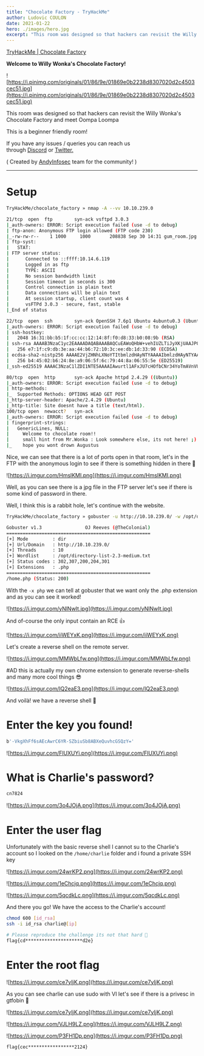```yaml
---
title: "Chocolate Factory - TryHackMe"
author: Ludovic COULON
date: 2021-01-22
hero: ./images/hero.jpg
excerpt: "This room was designed so that hackers can revisit the Willy Wonka's Chocolate Factory and meet Oompa Loompa"
---
```


[TryHackMe | Chocolate Factory](https://tryhackme.com/room/chocolatefactory)


**Welcome to Willy Wonka's Chocolate Factory!**

![https://i.pinimg.com/originals/01/86/9e/01869e0b2238d8307020d2c4503cec51.jpg](https://i.pinimg.com/originals/01/86/9e/01869e0b2238d8307020d2c4503cec51.jpg)

This room was designed so that hackers can revisit the Willy Wonka's Chocolate Factory and meet Oompa Loompa

This is a beginner friendly room!

If you have any issues / queries you can reach us through [Discord](https://discord.gg/AC2Enww) or [Twitter.](https://twitter.com/andyinfosec_?lang=en)

( Created by [AndyInfosec](https://andyinfosec.com/) team for the community! )

---

# Setup

```bash
TryHackMe/chocolate_factory » nmap -A --vv 10.10.239.0
```

```bash
21/tcp  open  ftp        syn-ack vsftpd 3.0.3
|_auth-owners: ERROR: Script execution failed (use -d to debug)
| ftp-anon: Anonymous FTP login allowed (FTP code 230)
|_-rw-rw-r--    1 1000     1000       208838 Sep 30 14:31 gum_room.jpg
| ftp-syst:
|   STAT:
| FTP server status:
|      Connected to ::ffff:10.14.6.119
|      Logged in as ftp
|      TYPE: ASCII
|      No session bandwidth limit
|      Session timeout in seconds is 300
|      Control connection is plain text
|      Data connections will be plain text
|      At session startup, client count was 4
|      vsFTPd 3.0.3 - secure, fast, stable
|_End of status

22/tcp  open  ssh        syn-ack OpenSSH 7.6p1 Ubuntu 4ubuntu0.3 (Ubuntu Linux; protocol 2.0)
|_auth-owners: ERROR: Script execution failed (use -d to debug)
| ssh-hostkey:
|   2048 16:31:bb:b5:1f:cc:cc:12:14:8f:f0:d8:33:b0:08:9b (RSA)
| ssh-rsa AAAAB3NzaC1yc2EAAAADAQABAAABAQCuEAWoQHbW+vehIUZLTiJyXKjUAAJP0sgW/P0LHVaf4C5+1oEBXcDBBZC7SoL6MTMYn8zlEfhCbjQb7A/Yf2IxLzU5f35yuhEbWEvYmuP4PmBB04CJdDItU0xwAbGsufyzZ6td6LKm+oim8xJn/lVTeykVZTASF9iuY9tqwA933AfjqKlNByj82TAmlVkQ93bq+e7Gu/pRkSn++RkIUd4f8ogmLLusEh+vbGkZDj4UdwTIZbOSeuS4oz/umpkJPhekGVoyzjPMRIq9cwdeKIVRwUNbp4BoJjYKjbCC9YY8u/7O6lhtwo4uAp7Q9PfRRCiCpVimm6kIgBmgqqKbueDl
|   256 e7:1f:c9:db:3e:aa:44:b6:72:10:3c:ee:db:1d:33:90 (ECDSA)
| ecdsa-sha2-nistp256 AAAAE2VjZHNhLXNoYTItbmlzdHAyNTYAAAAIbmlzdHAyNTYAAABBBAYfNs0w6oOdzMM4B2JyB5pWr1qq9oB+xF0Voyn4gBYEGPC9+dqPudYagioH1ArjIHZFF0G24rt7L/6x1OPJSts=
|   256 b4:45:02:b6:24:8e:a9:06:5f:6c:79:44:8a:06:55:5e (ED25519)
|_ssh-ed25519 AAAAC3NzaC1lZDI1NTE5AAAAIAwurtl1AFxJU7cHOfbCNr34YoTmAVnVUIXt4QHPD1B2

80/tcp  open  http       syn-ack Apache httpd 2.4.29 ((Ubuntu))
|_auth-owners: ERROR: Script execution failed (use -d to debug)
| http-methods:
|_  Supported Methods: OPTIONS HEAD GET POST
|_http-server-header: Apache/2.4.29 (Ubuntu)
|_http-title: Site doesnt have a title (text/html).
100/tcp open  newacct?   syn-ack
|_auth-owners: ERROR: Script execution failed (use -d to debug)
| fingerprint-strings:
|   GenericLines, NULL:
|     Welcome to chocolate room!!
|     small hint from Mr.Wonka : Look somewhere else, its not here! ;)
|_    hope you wont drown Augustus
```

Nice, we can see that there is a lot of ports open in that room, let's in the FTP with the anonymous login to see if there is something hidden in there 👀

![https://i.imgur.com/HmslKMI.png](https://i.imgur.com/HmslKMI.png)

Well, as you can see there is a jpg file in the FTP server let's see if there is some kind of password in there.

Well, I think this is a rabbit hole, let's continue with the website.

```bash
TryHackMe/chocolate_factory » gobuster -u http://10.10.239.0/ -w /opt/directory-list-2.3-medium.txt -x php
```

```bash
Gobuster v1.3                OJ Reeves (@TheColonial)
=====================================================
[+] Mode         : dir
[+] Url/Domain   : http://10.10.239.0/
[+] Threads      : 10
[+] Wordlist     : /opt/directory-list-2.3-medium.txt
[+] Status codes : 302,307,200,204,301
[+] Extensions   : .php
=====================================================
/home.php (Status: 200)
```

With the `-x php` we can tell at gobuster that we want only the .php extension and as you can see it worked!

![https://i.imgur.com/yNlNwIt.jpg](https://i.imgur.com/yNlNwIt.jpg)

And of-course the only input contain an RCE 👍

![https://i.imgur.com/iiWEYxK.png](https://i.imgur.com/iiWEYxK.png)

Let's create a reverse shell on the remote server.

![https://i.imgur.com/MMWbLfw.png](https://i.imgur.com/MMWbLfw.png)

#AD this is actually my own chrome extension to generate reverse-shells and many more cool things 😎

![https://i.imgur.com/IQ2eaE3.png](https://i.imgur.com/IQ2eaE3.png)

And voilà! we have a reverse shell 🙌

# Enter the key you found!

```bash
b'-VkgXhFf6sAEcAwrC6YR-SZbiuSb8ABXeQuvhcGSQzY='
```

![https://i.imgur.com/FlUXUYi.png](https://i.imgur.com/FlUXUYi.png)

# What is Charlie's password?

```bash
cn7824
```

![https://i.imgur.com/3o4JOjA.png](https://i.imgur.com/3o4JOjA.png)

# Enter the user flag

Unfortunately with the basic reverse shell I cannot su to the Charlie's account so I looked on the `/home/charlie` folder and i found a private SSH key

![https://i.imgur.com/24wrKP2.png](https://i.imgur.com/24wrKP2.png)

![https://i.imgur.com/1eChcjq.png](https://i.imgur.com/1eChcjq.png)

![https://i.imgur.com/5qcdkLc.png](https://i.imgur.com/5qcdkLc.png)

And there you go! We have the access to the Charlie's account! 

```bash
chmod 600 [id_rsa]
ssh -i id_rsa charlie@[ip]
```

```bash
# Please reproduce the challenge its not that hard 👀
flag{cd*********************d2e}
```

# Enter the root flag

![https://i.imgur.com/ce7yIjK.png](https://i.imgur.com/ce7yIjK.png)

As you can see charlie can use sudo with VI let's see if there is a privesc in gtfobin 🥴

![https://i.imgur.com/ce7yIjK.png](https://i.imgur.com/ce7yIjK.png)

![https://i.imgur.com/VJLH9LZ.png](https://i.imgur.com/VJLH9LZ.png)

![https://i.imgur.com/P3FH1Dp.png](https://i.imgur.com/P3FH1Dp.png)

```bash
flag{cec*****************2124}
```

